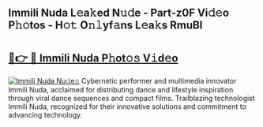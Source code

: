 ## Immili Nuda L𝚎a𝚔ed N𝚞𝚍e - Part-z0F Vi𝚍𝚎o P𝚑𝚘tos - H𝚘𝚝 O𝚗𝚕yf𝚊ns L𝚎a𝚔s RmuBl

# <h2><a href="http://kf169c.oniu.top/?m=Immili+Nuda">🔗👉 🔴 Immili Nuda P𝚑ot𝚘𝚜 V𝚒d𝚎o</a></h2>

[![Immili Nuda Nu𝚍e𝚜](https://i.imgur.com/0qMVB7G.gif)](http://kf169c.oniu.top/?m=Immili+Nuda)
Cybernetic performer and multimedia innovator Immili Nuda, acclaimed for distributing dance and lifestyle inspiration through viral dance sequences and compact films. Trailblazing technologist Immili Nuda, recognized for their innovative solutions and commitment to advancing technology.  

